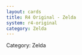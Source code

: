 ```yaml
---
layout: cards
title: R4 Original - Zelda
system: r4-original
category: Zelda
---
```

<div class="alert alert-secondary mb-4"><span class="i18n innerHTML-category">Category: </span><span class="i18n innerHTML-cat-Zelda">Zelda</span></div>
